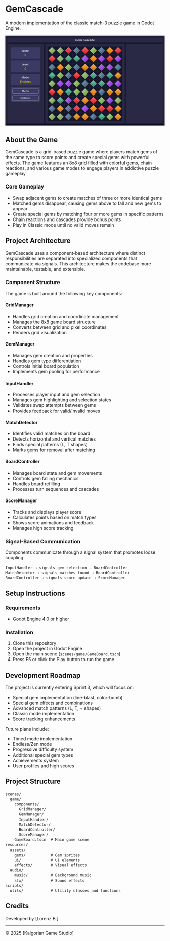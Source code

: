 # GemCascade

A modern implementation of the classic match-3 puzzle game in Godot Engine.

![GemCascade Game](docs/gemcascade-gameview.png)

## About the Game

GemCascade is a grid-based puzzle game where players match gems of the same type to score points and create special gems with powerful effects. The game features an 8x8 grid filled with colorful gems, chain reactions, and various game modes to engage players in addictive puzzle gameplay.

### Core Gameplay

- Swap adjacent gems to create matches of three or more identical gems
- Matched gems disappear, causing gems above to fall and new gems to appear
- Create special gems by matching four or more gems in specific patterns
- Chain reactions and cascades provide bonus points
- Play in Classic mode until no valid moves remain

## Project Architecture

GemCascade uses a component-based architecture where distinct responsibilities are separated into specialized components that communicate via signals. This architecture makes the codebase more maintainable, testable, and extensible.

### Component Structure

The game is built around the following key components:

#### GridManager
- Handles grid creation and coordinate management
- Manages the 8x8 game board structure
- Converts between grid and pixel coordinates
- Renders grid visualization

#### GemManager
- Manages gem creation and properties
- Handles gem type differentiation
- Controls initial board population
- Implements gem pooling for performance

#### InputHandler
- Processes player input and gem selection
- Manages gem highlighting and selection states
- Validates swap attempts between gems
- Provides feedback for valid/invalid moves

#### MatchDetector
- Identifies valid matches on the board
- Detects horizontal and vertical matches
- Finds special patterns (L, T shapes)
- Marks gems for removal after matching

#### BoardController
- Manages board state and gem movements
- Controls gem falling mechanics
- Handles board refilling
- Processes turn sequences and cascades

#### ScoreManager
- Tracks and displays player score
- Calculates points based on match types
- Shows score animations and feedback
- Manages high score tracking

### Signal-Based Communication

Components communicate through a signal system that promotes loose coupling:

```
InputHandler → signals gem selection → BoardController
MatchDetector → signals matches found → BoardController
BoardController → signals score update → ScoreManager
```

## Setup Instructions

### Requirements

- Godot Engine 4.0 or higher

### Installation

1. Clone this repository
2. Open the project in Godot Engine
3. Open the main scene (`scenes/game/GameBoard.tscn`)
4. Press F5 or click the Play button to run the game

## Development Roadmap

The project is currently entering Sprint 3, which will focus on:

- Special gem implementation (line-blast, color-bomb)
- Special gem effects and combinations
- Advanced match patterns (L, T, + shapes)
- Classic mode implementation
- Score tracking enhancements

Future plans include:
- Timed mode implementation
- Endless/Zen mode
- Progressive difficulty system
- Additional special gem types
- Achievements system
- User profiles and high scores

## Project Structure

```
scenes/
  game/
	components/
	  GridManager/
	  GemManager/
	  InputHandler/
	  MatchDetector/
	  BoardController/
	  ScoreManager/
	GameBoard.tscn  # Main game scene
resources/
  assets/
	gems/           # Gem sprites
	ui/             # UI elements
	effects/        # Visual effects
  audio/
	music/          # Background music
	sfx/            # Sound effects
scripts/
  utils/            # Utility classes and functions
```

## Credits

Developed by [Lorenz B.]

---

© 2025 [Kalgorian Game Studio]
